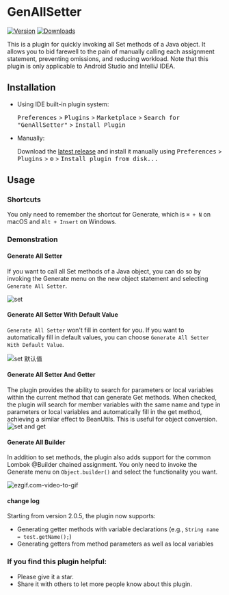 # GenAllSetter
[![Version](https://img.shields.io/jetbrains/plugin/v/13688-genallsetter.svg)](https://plugins.jetbrains.com/plugin/13688-genallsetter)
[![Downloads](https://img.shields.io/jetbrains/plugin/d/13688-genallsetter.svg)](https://plugins.jetbrains.com/plugin/13688-genallsetter)

This is a plugin for quickly invoking all Set methods of a Java object. It allows you to bid farewell to the pain of manually calling each assignment statement, preventing omissions, and reducing workload. Note that this plugin is only applicable to Android Studio and IntelliJ IDEA.

## Installation

- Using IDE built-in plugin system:
  
  <kbd>Preferences</kbd> > <kbd>Plugins</kbd> > <kbd>Marketplace</kbd> > <kbd>Search for "GenAllSetter"</kbd> >
  <kbd>Install Plugin</kbd>
  
- Manually:

  Download the [latest release](https://github.com/TonyPhoneix/genallsetter2kt/releases/latest) and install it manually using
  <kbd>Preferences</kbd> > <kbd>Plugins</kbd> > <kbd>⚙️</kbd> > <kbd>Install plugin from disk...</kbd>
  
## Usage

### Shortcuts

You only need to remember the shortcut for Generate, which is `⌘ + N` on macOS and `Alt + Insert` on Windows.

### Demonstration

#### Generate All Setter 

If you want to call all Set methods of a Java object, you can do so by invoking the Generate menu on the new object statement and selecting `Generate All Setter`.

![set](https://tva1.sinaimg.cn/large/007S8ZIlgy1gide98s6wng30go0km0yp.gif)

#### Generate All Setter With Default Value

`Generate All Setter` won't fill in content for you. If you want to automatically fill in default values, you can choose `Generate All Setter With Default Value`.

![set 默认值](https://tva1.sinaimg.cn/large/007S8ZIlgy1gideb8a62zg30go0kmjzi.gif)

#### Generate All Setter And Getter

The plugin provides the ability to search for parameters or local variables within the current method that can generate Get methods. When checked, the plugin will search for member variables with the same name and type in parameters or local variables and automatically fill in the get method, achieving a similar effect to BeanUtils. This is useful for object conversion.
![set and get](https://tva1.sinaimg.cn/large/007S8ZIlgy1gidefncktlg30go0kmnpd.gif)

#### Generate All Builder

In addition to set methods, the plugin also adds support for the common Lombok @Builder chained assignment. You only need to invoke the Generate menu on `Object.builder()` and select the functionality you want.

![ezgif.com-video-to-gif](https://tva1.sinaimg.cn/large/007S8ZIlgy1gidejc9wr1g30go0km4l3.gif)

#### change log
Starting from version 2.0.5, the plugin now supports:
- Generating getter methods with variable declarations (e.g., `String name = test.getName();`)
- Generating getters from method parameters as well as local variables



### If you find this plugin helpful:

- Please give it a star.
- Share it with others to let more people know about this plugin.
